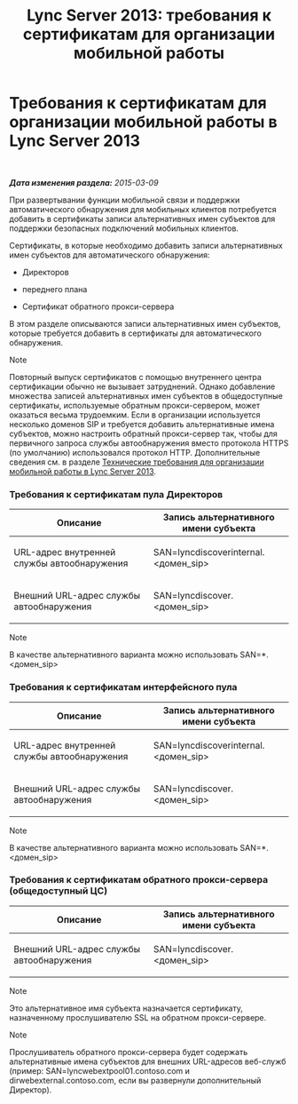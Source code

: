 ﻿---
title: 'Lync Server 2013: требования к сертификатам для организации мобильной работы'
TOCTitle: Требования к сертификатам для организации мобильной работы
ms:assetid: bb0e97af-cf60-4271-a0ab-654429d884ea
ms:mtpsurl: https://technet.microsoft.com/ru-ru/library/Hh690044(v=OCS.15)
ms:contentKeyID: 49311001
ms.date: 05/19/2016
mtps_version: v=OCS.15
ms.translationtype: HT
---

# Требования к сертификатам для организации мобильной работы в Lync Server 2013

 

_**Дата изменения раздела:** 2015-03-09_

При развертывании функции мобильной связи и поддержки автоматического обнаружения для мобильных клиентов потребуется добавить в сертификаты записи альтернативных имен субъектов для поддержки безопасных подключений мобильных клиентов.

Сертификаты, в которые необходимо добавить записи альтернативных имен субъектов для автоматического обнаружения:

  - Директоров

  - переднего плана

  - Сертификат обратного прокси-сервера

В этом разделе описываются записи альтернативных имен субъектов, которые требуется добавить в сертификаты для автоматического обнаружения.

> [!note]  
> Повторный выпуск сертификатов с помощью внутреннего центра сертификации обычно не вызывает затруднений. Однако добавление множества записей альтернативных имен субъектов в общедоступные сертификаты, используемые обратным прокси-сервером, может оказаться весьма трудоемким. Если в организации используется несколько доменов SIP и требуется добавить альтернативные имена субъектов, можно настроить обратный прокси-сервер так, чтобы для первичного запроса службы автообнаружения вместо протокола HTTPS (по умолчанию) использовался протокол HTTP. Дополнительные сведения см. в разделе <a href="lync-server-2013-technical-requirements-for-mobility.md">Технические требования для организации мобильной работы в Lync Server 2013</a>.

### Требования к сертификатам пула Директоров

<table>
<colgroup>
<col style="width: 50%" />
<col style="width: 50%" />
</colgroup>
<thead>
<tr class="header">
<th>Описание</th>
<th>Запись альтернативного имени субъекта</th>
</tr>
</thead>
<tbody>
<tr class="odd">
<td><p>URL-адрес внутренней службы автообнаружения</p></td>
<td><p>SAN=lyncdiscoverinternal.&lt;домен_sip&gt;</p></td>
</tr>
<tr class="even">
<td><p>Внешний URL-адрес службы автообнаружения</p></td>
<td><p>SAN=lyncdiscover.&lt;домен_sip&gt;</p></td>
</tr>
</tbody>
</table>


> [!note]  
> В качестве альтернативного варианта можно использовать SAN=*.&lt;домен_sip&gt;

### Требования к сертификатам интерфейсного пула

<table>
<colgroup>
<col style="width: 50%" />
<col style="width: 50%" />
</colgroup>
<thead>
<tr class="header">
<th>Описание</th>
<th>Запись альтернативного имени субъекта</th>
</tr>
</thead>
<tbody>
<tr class="odd">
<td><p>URL-адрес внутренней службы автообнаружения</p></td>
<td><p>SAN=lyncdiscoverinternal.&lt;домен_sip&gt;</p></td>
</tr>
<tr class="even">
<td><p>Внешний URL-адрес службы автообнаружения</p></td>
<td><p>SAN=lyncdiscover.&lt;домен_sip&gt;</p></td>
</tr>
</tbody>
</table>


> [!note]  
> В качестве альтернативного варианта можно использовать SAN=*.&lt;домен_sip&gt;

### Требования к сертификатам обратного прокси-сервера (общедоступный ЦС)

<table>
<colgroup>
<col style="width: 50%" />
<col style="width: 50%" />
</colgroup>
<thead>
<tr class="header">
<th>Описание</th>
<th>Запись альтернативного имени субъекта</th>
</tr>
</thead>
<tbody>
<tr class="odd">
<td><p>Внешний URL-адрес службы автообнаружения</p></td>
<td><p>SAN=lyncdiscover.&lt;домен_sip&gt;</p></td>
</tr>
</tbody>
</table>


> [!note]  
> Это альтернативное имя субъекта назначается сертификату, назначенному прослушивателю SSL на обратном прокси-сервере.

> [!note]  
> Прослушиватель обратного прокси-сервера будет содержать альтернативные имена субъектов для внешних URL-адресов веб-служб (пример: SAN=lyncwebextpool01.contoso.com и dirwebexternal.contoso.com, если вы развернули дополнительный Директор).
